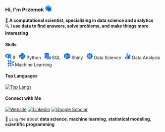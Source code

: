 ### Hi, I'm Przemek <img src="https://raw.githubusercontent.com/pmarcowski/pmarcowski/main/icons/hello.svg" alt="Hello" width="20" height="20"/>
🔢 **A computational scientist, specializing in data science and analytics**<br>
🔍 **I use data to find answers, solve problems, and make things more interesting**

#### Skills
<p>
  <img src="https://raw.githubusercontent.com/pmarcowski/pmarcowski/main/icons/r.svg" alt="R" width="20" height="20"/> R &nbsp;
  <img src="https://raw.githubusercontent.com/pmarcowski/pmarcowski/main/icons/python.svg" alt="Python" width="20" height="20"/> Python &nbsp;
  <img src="https://raw.githubusercontent.com/pmarcowski/pmarcowski/main/icons/sql.svg" alt="SQL" width="20" height="20"/> SQL &nbsp;
  <img src="https://raw.githubusercontent.com/pmarcowski/pmarcowski/main/icons/shiny.svg" alt="Shiny" width="20" height="20"/> Shiny &nbsp;
  <img src="https://raw.githubusercontent.com/pmarcowski/pmarcowski/main/icons/data_science.svg" alt="Data Science" width="20" height="20"/> Data Science &nbsp;
  <img src="https://raw.githubusercontent.com/pmarcowski/pmarcowski/main/icons/statistics.svg" alt="Data Analysis" width="20" height="20"/> Data Analysis &nbsp;
  <img src="https://raw.githubusercontent.com/pmarcowski/pmarcowski/main/icons/machine_learning.svg" alt="Machine Learning" width="20" height="20"/> Machine Learning
</p>

#### Top Languages
[![Top Langs](https://github-readme-stats.vercel.app/api/top-langs/?username=pmarcowski&layout=compact&hide_title=true&hide_border=true&bg_color=00000000)](https://github.com/anuraghazra/github-readme-stats)

#### Connect with Me
[![Website](https://img.shields.io/badge/Website-2671E5?style=flat-square&logo=Chainlink&logoColor=white)](https://przemyslawmarcowski.com/)
[![LinkedIn](https://img.shields.io/badge/LinkedIn-2671E5?style=flat-square&logo=linkedin&logoColor=white)](https://www.linkedin.com/in/przemyslaw-marcowski/)
[![Google Scholar](https://img.shields.io/badge/Google%20Scholar-2671E5?style=flat-square&logo=google-scholar&logoColor=white)](https://scholar.google.pl/citations?user=sB2hWn0AAAAJ&hl=en)

💬 `ping` me about **data science**, **machine learning**, **statistical modeling**, **scientific programming**
